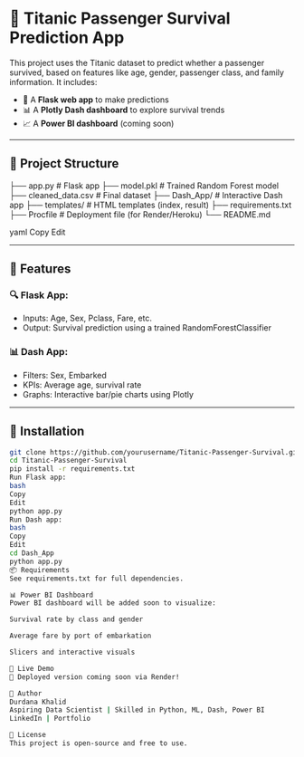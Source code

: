 # 🚢 Titanic Passenger Survival Prediction App

This project uses the Titanic dataset to predict whether a passenger survived, based on features like age, gender, passenger class, and family information. It includes:

- 🎯 A **Flask web app** to make predictions
- 📊 A **Plotly Dash dashboard** to explore survival trends
- 📈 A **Power BI dashboard** (coming soon)

---

## 📁 Project Structure

├── app.py # Flask app
├── model.pkl # Trained Random Forest model
├── cleaned_data.csv # Final dataset
├── Dash_App/ # Interactive Dash app
├── templates/ # HTML templates (index, result)
├── requirements.txt
├── Procfile # Deployment file (for Render/Heroku)
└── README.md

yaml
Copy
Edit

---

## 🧠 Features

### 🔍 Flask App:
- Inputs: Age, Sex, Pclass, Fare, etc.
- Output: Survival prediction using a trained RandomForestClassifier

### 📊 Dash App:
- Filters: Sex, Embarked
- KPIs: Average age, survival rate
- Graphs: Interactive bar/pie charts using Plotly

---

## 🚀 Installation

```bash
git clone https://github.com/yourusername/Titanic-Passenger-Survival.git
cd Titanic-Passenger-Survival
pip install -r requirements.txt
Run Flask app:
bash
Copy
Edit
python app.py
Run Dash app:
bash
Copy
Edit
cd Dash_App
python app.py
📦 Requirements
See requirements.txt for full dependencies.

📊 Power BI Dashboard
Power BI dashboard will be added soon to visualize:

Survival rate by class and gender

Average fare by port of embarkation

Slicers and interactive visuals

🔗 Live Demo
🚀 Deployed version coming soon via Render!

💼 Author
Durdana Khalid
Aspiring Data Scientist | Skilled in Python, ML, Dash, Power BI
LinkedIn | Portfolio

📄 License
This project is open-source and free to use.